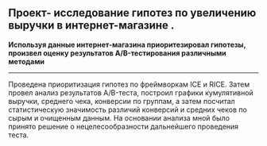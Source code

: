 ## Проект- исследование гипотез по увеличению выручки в интернет-магазине .

**Используя данные интернет-магазина приоритезировал гипотезы, произвел оценку результатов A/B-тестирования различными методами**
____________________________________
Проведена приоритизация гипотез по фреймворкам ICE и RICE. Затем провел анализ
результатов A/B-теста, построил графики кумулятивной выручки, среднего чека,
конверсии по группам, а затем посчитал статистическую значимость различий конверсий
и средних чеков по сырым и очищенным данным. На основании анализа мной было
принято решение о нецелесообразности дальнейшего проведения теста.
